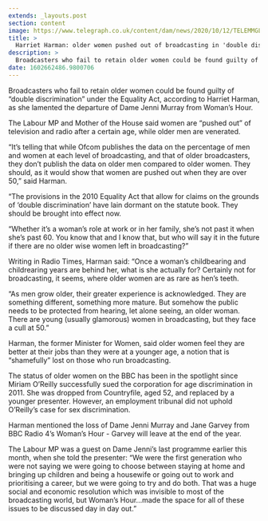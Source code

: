 ```yaml
--- 
extends: _layouts.post 
section: content 
image: https://www.telegraph.co.uk/content/dam/news/2020/10/12/TELEMMGLPICT000209987366_trans_NvBQzQNjv4Bqz8PrEBUoq2NOeDT9dFlgS5zo8_eVaYsgfgaGHBq6Cl8.jpeg?impolicy=logo-overlay 
title: > 
  Harriet Harman: older women pushed out of broadcasting in 'double discrimination' 
description: > 
  Broadcasters who fail to retain older women could be found guilty of “double discrimination” under the Equality Act, according to Harriet Harman, as she lamented the departure of Dame Jenni Murray from Woman’s Hour.The Labour MP and Mother of the House said women are “pushed out” of television and radio after a certain age, while older men are venerated.“It’s telling that while Ofcom publishes the data on the percentage of men and women at each level of broadcasting, and that of older broadcasters, they don’t publish the data on older men compared to older women.Certainly not for broadcasting, it seems, where older women are as rare as hen’s teeth.The status of older women on the BBC has been in the spotlight since Miriam O’Reilly successfully sued the corporation for age discrimination in 2011. 
date: 1602662486.9800706 
--- 
```

Broadcasters who fail to retain older women could be found guilty of “double discrimination” under the Equality Act, according to Harriet Harman, as she lamented the departure of Dame Jenni Murray from Woman’s Hour.

The Labour MP and Mother of the House said women are “pushed out” of television and radio after a certain age, while older men are venerated.

“It’s telling that while Ofcom publishes the data on the percentage of men and women at each level of broadcasting, and that of older broadcasters, they don’t publish the data on older men compared to older women. They should, as it would show that women are pushed out when they are over 50,” said Harman.

“The provisions in the 2010 Equality Act that allow for claims on the grounds of ‘double discrimination’ have lain dormant on the statute book. They should be brought into effect now.

“Whether it’s a woman’s role at work or in her family, she’s not past it when she’s past 60. You know that and I know that, but who will say it in the future if there are no older wise women left in broadcasting?”

Writing in Radio Times, Harman said: “Once a woman’s childbearing and childrearing years are behind her, what is she actually for? Certainly not for broadcasting, it seems, where older women are as rare as hen’s teeth.

“As men grow older, their greater experience is acknowledged. They are something different, something more mature. But somehow the public needs to be protected from hearing, let alone seeing, an older woman. There are young (usually glamorous) women in broadcasting, but they face a cull at 50.”

Harman, the former Minister for Women, said older women feel they are better at their jobs than they were at a younger age, a notion that is “shamefully” lost on those who run broadcasting.

The status of older women on the BBC has been in the spotlight since Miriam O’Reilly successfully sued the corporation for age discrimination in 2011. She was dropped from Countryfile, aged 52, and replaced by a younger presenter. However, an employment tribunal did not uphold O’Reilly’s case for sex discrimination.

Harman mentioned the loss of Dame Jenni Murray and Jane Garvey from BBC Radio 4’s Woman’s Hour - Garvey will leave at the end of the year.

The Labour MP was a guest on Dame Jenni’s last programme earlier this month, when she told the presenter: “We were the first generation who were not saying we were going to choose between staying at home and bringing up children and being a housewife or going out to work and prioritising a career, but we were going to try and do both. That was a huge social and economic resolution which was invisible to most of the broadcasting world, but Woman’s Hour...made the space for all of these issues to be discussed day in day out.”